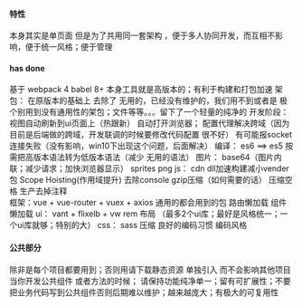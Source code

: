####  特性
本身其实是单页面 但是为了共用同一套架构 ，便于多人协同开发，而互相不影响，便于统一风格；便于管理

#### has done
基于    webpack 4   babel 8+  本身工具就是高版本的；有利于构建和打包加速
架包： 在原版本的基础上 去除了 无用的，已经没有维护的，我们用不到或者是 极个别用到没有通用性的架包；文件等等。。。留下了一个轻量的纯净的
开发阶段：视图自动刷新到ui页面上（热跟新）   自动打开浏览器； 配置代理解决跨域（因为目前是后端做的跨域，开发联调的时候要修改代码配置 很不好） 有可能报socket 连接失败（没有影响，win10下出现这个问题，后面解决）
编译： es6 ==> es5 按需把高版本语法转为低版本语法（减少 无用的语法）
图片： base64（图片内联；减少请求；加快浏览器显示）  sprites  png
js： cdn   dll加速构建减小vender包   Scope Hoisting(作用域提升)    去除console  gzip压缩（如何需要的话） 压缩空格  生产去掉注释  
框架：vue + vue-router  + vuex + axios  通用的都会用到的包   路由懒加载  组件懒加载
ui： vant + flixelb + vw  rem 布局  （最多2个ui库；最好是风格统一；一个ui库就够；特别的大）
css： sass  压缩
良好的编码习惯 编码风格   

#### 公共部分
除非是每个项目都要用到；否则用请下载静态资源 单独引入 而不会影响其他项目
当你开发公共组件 或者方法的时候； 请保持功能纯净单一；留有可扩展性；不要把业务代码写到公共组件否则后期难以维护；越来越庞大；有极大的可复用性